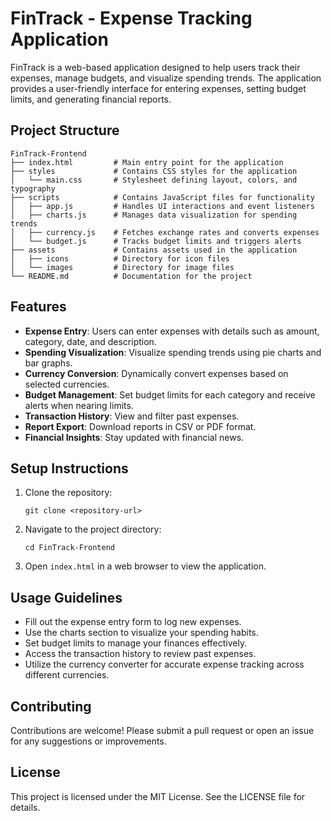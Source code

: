 # FinTrack - Expense Tracking Application

FinTrack is a web-based application designed to help users track their expenses, manage budgets, and visualize spending trends. The application provides a user-friendly interface for entering expenses, setting budget limits, and generating financial reports.

## Project Structure

```
FinTrack-Frontend
├── index.html         # Main entry point for the application
├── styles             # Contains CSS styles for the application
│   └── main.css       # Stylesheet defining layout, colors, and typography
├── scripts            # Contains JavaScript files for functionality
│   ├── app.js         # Handles UI interactions and event listeners
│   ├── charts.js      # Manages data visualization for spending trends
│   ├── currency.js    # Fetches exchange rates and converts expenses
│   └── budget.js      # Tracks budget limits and triggers alerts
├── assets             # Contains assets used in the application
│   ├── icons          # Directory for icon files
│   └── images         # Directory for image files
└── README.md          # Documentation for the project
```

## Features

- **Expense Entry**: Users can enter expenses with details such as amount, category, date, and description.
- **Spending Visualization**: Visualize spending trends using pie charts and bar graphs.
- **Currency Conversion**: Dynamically convert expenses based on selected currencies.
- **Budget Management**: Set budget limits for each category and receive alerts when nearing limits.
- **Transaction History**: View and filter past expenses.
- **Report Export**: Download reports in CSV or PDF format.
- **Financial Insights**: Stay updated with financial news.

## Setup Instructions

1. Clone the repository:
   ```
   git clone <repository-url>
   ```
2. Navigate to the project directory:
   ```
   cd FinTrack-Frontend
   ```
3. Open `index.html` in a web browser to view the application.

## Usage Guidelines

- Fill out the expense entry form to log new expenses.
- Use the charts section to visualize your spending habits.
- Set budget limits to manage your finances effectively.
- Access the transaction history to review past expenses.
- Utilize the currency converter for accurate expense tracking across different currencies.

## Contributing

Contributions are welcome! Please submit a pull request or open an issue for any suggestions or improvements.

## License

This project is licensed under the MIT License. See the LICENSE file for details.